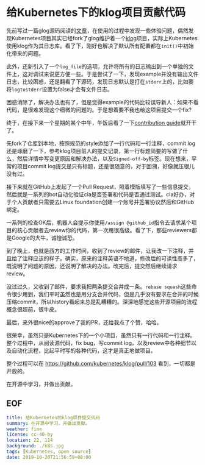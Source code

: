 # 给Kubernetes下的klog项目贡献代码

先前写过一篇glog源码阅读的[文章](./read-google-logging-library-glog)，在使用的过程中发现一些体验问题，偶然发现Kubernetes项目其实已经fork了glog维护着一个[klog](https://github.com/kubernetes/klog)项目，实际上Kubernetes使用klog作为其日志库。看了下，刚好也解决了默认所有配置都在`init()`中初始化带来的问题。

此外，还新引入了一个`log_file`的选项，允许将所有的日志输出到一个单独的文件上，这对调试来说更方便一些。于是尝试了一下，发现example并没有输出文件日志，比较困惑，还是翻看了下源码，发现日志默认是打在`stderr`上的，比如要将`logtostderr`设置为false才会有文件日志。

困惑消除了，解决办法也有了，但是觉得example的代码比较误导新人：如果不看代码，是很难发现这个细微的问题的。于是想着要不我也给这项目提交一个fix?

终于，在接下来一个星期的某个中午，午饭后看了一下[contribution guide](https://github.com/kubernetes/community/tree/master/contributors/guide)就开干了。

先fork了仓库到本地，按照规范的style添加了一行代码和一行注释，commit log还是琢磨了一下，参考klog项目前人的提交记录，第一行标题简要的写做了什么，然后详情中写变更原因和解决办法，以及`Signed-off-by`标签。现在想来，平常的项目commit log提交是只有标题，还是很随意的，对于回溯，好像就压根儿没有过。

接下来就在GitHub上发起了一个Pull Request，照着模版填写了一些信息提交，然后就是一系列的bot自动化验证cla是否签署和代码是否通过测试。cla好办，对于个人贡献者只需要去Linux foundation创建一个账号并签署协议然后和GitHub绑定。

一系列的检查OK后，机器人会提示你使用`/assign @github_id`指令去请求某个项目的核心贡献者去review你的代码，第一次用很高级。看了下，那些reviewers都是Google的大牛，诚惶诚恐。

到了晚上，也就是西方的工作时间，收到了review的邮件，让我改一下注释，并且给了注释应该的样子。确实，原来的注释英语不地道，修改后的可读性高多了，既说明了问题的原因，还说明了解决的办法。改完后，提交然后继续请求review。

没过过久，又收到了邮件，要求我把两条提交合并成一条。`rebase squash`这些命令很少用到，我们平时虽然也是用分支合并代码，但是几乎没有要求在合并的时候压缩commit，所以history看起来总是乱糟糟的。深深地感觉这些开源项目的流程概念很超前，很牛皮。

最后，来外很nice的approve了我的PR，还给我点了个赞，哈哈。

很荣幸，虽然只是Kubernetes下的一个小项目，虽然只有一行代码和一行注释。整个过程中，从阅读源代码，fix bug，写commit log，以及review中各种细节以及自动化流程，比起平时写的各种代码，这才是真正地做项目。

整个过程可以在 <https://github.com/kubernetes/klog/pull/103> 看到，一切都是开放的。

在开源中学习，并做出贡献。

## EOF

```yaml
title: 给Kubernetes的klog项目提交代码
summary: 在开源中学习，并做出贡献。
weather: fine
license: cc-40-by
location: 22, 114
background: ./k8s.jpg
tags: [Kubernetes, open source]
date: 2019-10-20T21:56:59+08:00
```
